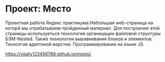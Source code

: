 # Проект: Место
Проектная работа Яндекс практикума.Небольшая web-страница на которй мы отрабатываем пройденный материал.
Для построения этой страницы используеться технология органицации файловой структуры БЭМ-Nested.
Также технологии выравнивания блоков и элементов.
Технолгия адаптиной верстки.
Программирование на языке JS.

https://vitaliy123456789.github.io/mesto/
